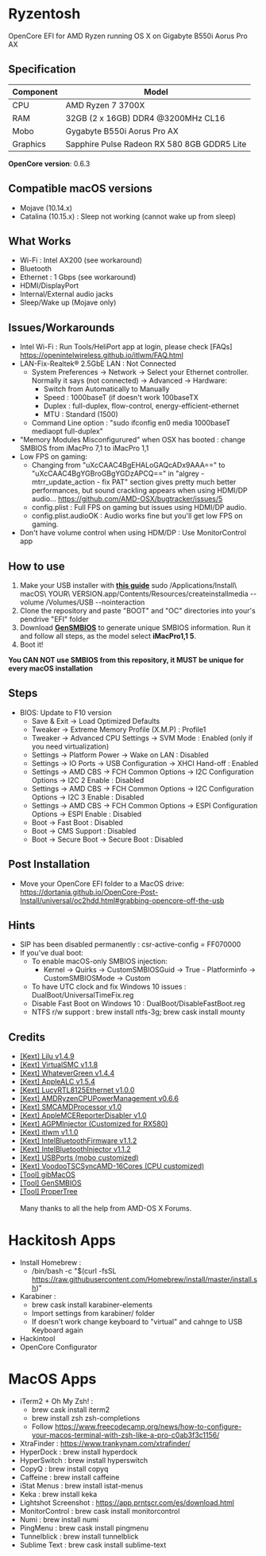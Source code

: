 # Ryzentosh
OpenCore EFI for AMD Ryzen running OS X on Gigabyte B550i Aorus Pro AX

## Specification
| **Component** | **Model** |
| ------------- | --------- |
| CPU | AMD Ryzen 7 3700X |
| RAM | 32GB (2 x 16GB) DDR4 @3200MHz CL16 |
| Mobo | Gygabyte B550i Aorus Pro AX |
| Graphics | Sapphire Pulse Radeon RX 580 8GB GDDR5 Lite |

**OpenCore version**: 0.6.3

## Compatible macOS versions
 - Mojave (10.14.x)
 - Catalina (10.15.x) : Sleep not working (cannot wake up from sleep)

## What Works
 - Wi-Fi : Intel AX200 (see workaround)
 - Bluetooth
 - Ethernet : 1 Gbps (see workaround)
 - HDMI/DisplayPort
 - Internal/External audio jacks
 - Sleep/Wake up (Mojave only)

## Issues/Workarounds
- Intel Wi-Fi : Run Tools/HeliPort app at login, please check [FAQs] https://openintelwireless.github.io/itlwm/FAQ.html
- LAN-Fix-Realtek® 2.5GbE LAN : Not Connected
	- System Preferences → Network → Select your Ethernet controller. Normally it says (not connected)  → Advanced → Hardware:
		- Switch from Automatically to Manually
		- Speed : 1000baseT (if doesn't work 100baseTX
		- Duplex : full-duplex, flow-control, energy-efficient-ethernet
		- MTU : Standard (1500)
	- Command Line option : "sudo ifconfig en0 media 1000baseT mediaopt full-duplex"
- "Memory Modules Misconfigurured" when OSX has booted : change SMBIOS from iMacPro 7,1 to iMacPro 1,1
- Low FPS on gaming:
	- Changing from "uXcCAAC4BgEHALoGAQcADx9AAA==" to "uXcCAAC4BgYGBroGBgYGDzAPCQ==" in "algrey - mtrr_update_action - fix PAT" section gives pretty much better performances, but sound crackling appears when using HDMI/DP audio... https://github.com/AMD-OSX/bugtracker/issues/5
	- config.plist : Full FPS on gaming but issues using HDMI/DP audio.
	- config.plist.audioOK : Audio works fine but you'll get low FPS on gaming.
- Don't have volume control when using HDM/DP : Use MonitorControl app

## How to use
  1. Make your USB installer with [**this guide**](https://dortania.github.io/OpenCore-Install-Guide/installer-guide/)
  	sudo /Applications/Install\ macOS\ YOUR\ VERSION.app/Contents/Resources/createinstallmedia --volume /Volumes/USB --nointeraction
  2. Clone the repository and paste "BOOT" and "OC" directories into your's pendrive "EFI" folder
  3. Download [**GenSMBIOS**](https://github.com/corpnewt/GenSMBIOS) to generate unique SMBIOS information. Run it and follow all steps, as the model select **iMacPro1,1 5**.
  4. Boot it!  

**You CAN NOT use SMBIOS from this repository, it MUST be unique for every macOS installation**

## Steps
 - BIOS: Update to F10 version
 	- Save & Exit → Load Optimized Defaults
 	- Tweaker → Extreme Memory Profile (X.M.P) : Profile1
 	- Tweaker → Advanced CPU Settings → SVM Mode : Enabled (only if you need virtualization)
 	- Settings → Platform Power → Wake on LAN : Disabled
 	- Settings → IO Ports → USB Configuration → XHCI Hand-off : Enabled
 	- Settings → AMD CBS → FCH Common Options → I2C Configuration Options → I2C 2 Enable : Disabled
 	- Settings → AMD CBS → FCH Common Options → I2C Configuration Options → I2C 3 Enable : Disabled
	- Settings → AMD CBS → FCH Common Options → ESPI Configuration Options → ESPI Enable : Disabled
 	- Boot → Fast Boot : Disabled
 	- Boot → CMS Support : Disabled
 	- Boot → Secure Boot → Secure Boot : Disabled
 		
## Post Installation
- Move your OpenCore EFI folder to a MacOS drive: https://dortania.github.io/OpenCore-Post-Install/universal/oc2hdd.html#grabbing-opencore-off-the-usb

## Hints
- SIP has been disabled permanently : csr-active-config = FF070000
- If you've dual boot:
	- To enable macOS-only SMBIOS injection:
		- Kernel → Quirks → CustomSMBIOSGuid → True
		- Platforminfo → CustomSMBIOSMode → Custom
	- To have UTC clock and fix Windows 10 issues : DualBoot/UniversalTimeFix.reg
	- Disable Fast Boot on Windows 10 : DualBoot/DisableFastBoot.reg
	- NTFS r/w support : brew install ntfs-3g; brew cask install mounty

## Credits
 - [[Kext] Lilu v1.4.9](https://github.com/acidanthera/Lilu)
 - [[Kext] VirtualSMC v1.1.8](https://github.com/acidanthera/VirtualSMC)
 - [[Kext] WhateverGreen v1.4.4](https://github.com/acidanthera/WhateverGreen)
 - [[Kext] AppleALC v1.5.4](https://github.com/acidanthera/AppleALC)
 - [[Kext] LucyRTL8125Ethernet v1.0.0](https://github.com/Mieze/LucyRTL8125Ethernet)
 - [[Kext] AMDRyzenCPUPowerManagement v0.6.6](https://github.com/trulyspinach/SMCAMDProcessor)
 - [[Kext] SMCAMDProcessor v1.0](https://github.com/trulyspinach/SMCAMDProcessor)
 - [[Kext] AppleMCEReporterDisabler v1.0](https://github.com/AMD-OSX/AMD_Vanilla/blob/experimental-opencore/Extra/AppleMCEReporterDisabler.kext.zip)
 - [[Kext] AGPMInjector (Customized for RX580)](https://github.com/Pavo-IM/AGPMInjector)
 - [[Kext] itlwm v1.1.0](https://github.com/OpenIntelWireless/itlwm)
 - [[Kext] IntelBluetoothFirmware v1.1.2](https://github.com/OpenIntelWireless/IntelBluetoothFirmware)
 - [[Kext] IntelBluetoothInjector v1.1.2](https://github.com/OpenIntelWireless/IntelBluetoothFirmware)
 - [[Kext] USBPorts (mobo customized)](https://github.com/headkaze/Hackintool)
 - [[Kext] VoodooTSCSyncAMD-16Cores (CPU customized)](https://www.insanelymac.com/forum/files/file/744-voodootscsync-configurator/)
 - [[Tool] gibMacOS](https://github.com/corpnewt/gibMacOS)
 - [[Tool] GenSMBIOS](https://github.com/corpnewt/GenSMBIOSGenSMBIOS)
 - [[Tool] ProperTree](https://github.com/corpnewt/ProperTreeProperTree)
 <br><br> Many thanks to all the help from AMD-OS X Forums.


# Hackitosh Apps
- Install Homebrew : 
	- /bin/bash -c "$(curl -fsSL https://raw.githubusercontent.com/Homebrew/install/master/install.sh)"
- Karabiner :
	- brew cask install karabiner-elements
	- Import settings from karabiner/ folder
	- If doesn't work change keyboard to "virtual" and cahnge to USB Keyboard again
- Hackintool
- OpenCore Configurator


# MacOS Apps
- iTerm2 + Oh My Zsh! :
	- brew cask install iterm2
	- brew install zsh zsh-completions
	- Follow https://www.freecodecamp.org/news/how-to-configure-your-macos-terminal-with-zsh-like-a-pro-c0ab3f3c1156/
- XtraFinder : https://www.trankynam.com/xtrafinder/
- HyperDock : brew install hyperdock
- HyperSwitch : brew install hyperswitch
- CopyQ : brew install copyq
- Caffeine : brew install caffeine
- iStat Menus : brew install istat-menus
- Keka : brew install keka
- Lightshot Screenshot : https://app.prntscr.com/es/download.html
- MonitorControl : brew cask install monitorcontrol
- Numi : brew install numi
- PingMenu : brew cask install pingmenu
- Tunnelblick : brew install tunnelblick
- Sublime Text : brew cask install sublime-text
